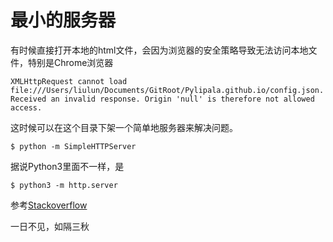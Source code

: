 最小的服务器
=======
有时候直接打开本地的html文件，会因为浏览器的安全策略导致无法访问本地文件，特别是Chrome浏览器
```
XMLHttpRequest cannot load file:///Users/liulun/Documents/GitRoot/Pylipala.github.io/config.json. Received an invalid response. Origin 'null' is therefore not allowed access.
```
这时候可以在这个目录下架一个简单地服务器来解决问题。
```
$ python -m SimpleHTTPServer
```
据说Python3里面不一样，是
```
$ python3 -m http.server
```

参考[Stackoverflow](http://stackoverflow.com/questions/3800143/ad-hoc-webserver-for-static-files-on-unix-macosx)

一日不见，如隔三秋
